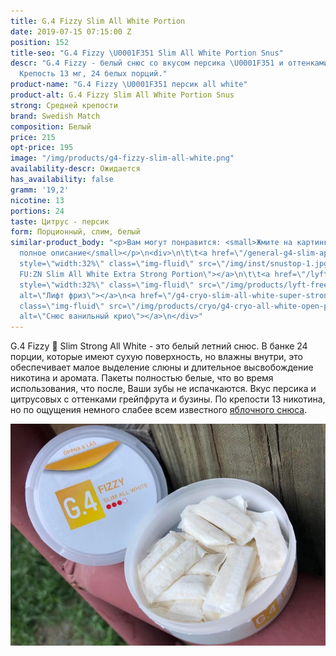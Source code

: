 ```yaml
---
title: G.4 Fizzy Slim All White Portion
date: 2019-07-15 07:15:00 Z
position: 152
title-seo: "G.4 Fizzy \U0001F351 Slim All White Portion Snus"
descr: "G.4 Fizzy - белый снюс со вкусом персика \U0001F351 и оттенками грейпфрута.
  Крепость 13 мг, 24 белых порций."
product-name: "G.4 Fizzy \U0001F351 персик all white"
product-alt: G.4 Fizzy Slim All White Portion Snus
strong: Средней крепости
brand: Swedish Match
composition: Белый
price: 215
opt-price: 195
image: "/img/products/g4-fizzy-slim-all-white.png"
availability-descr: Ожидается
has_availability: false
gramm: '19,2'
nicotine: 13
portions: 24
taste: Цитрус - персик
form: Порционный, слим, белый
similar-product_body: "<p>Вам могут понравится: <small>Жмите на картинки и читайте
  полное описание</small></p>\n<div>\n\t\t<a href=\"/general-g4-slim-apple-white\"><img
  style=\"width:32%\" class=\"img-fluid\" src=\"/img/inst/snustop-1.jpg\" alt=\"G.4
  FU:ZN Slim All White Extra Strong Portion\"></a>\n\t\t<a href=\"/lyft-x-strong-freeze-slim-white\"><img
  style=\"width:32%\" class=\"img-fluid\" src=\"/img/products/lyft-freeze/lyft-freeze-open.jpg\"
  alt=\"Лифт фриз\"></a>\n<a href=\"/g4-cryo-slim-all-white-super-strong\"><img style=\"width:32%\"
  class=\"img-fluid\" src=\"/img/products/cryo/g4-cryo-all-white-open-portion.jpg\"
  alt=\"Снюс ванильный крио\"></a>\n</div>"
---
```


G.4 Fizzy 🍑 Slim Strong All White - это белый летний снюс.
В банке 24 порции, которые имеют сухую поверхность, но влажны внутри, это обеспечивает малое выделение слюны и длительное высвобождение никотина и аромата. Пакеты полностью белые, что во время использования, что после, Ваши зубы не испачкаются.
Вкус персика и цитрусовых с оттенками грейпфрута и бузины.
По крепости 13 никотина, но по ощущения немного слабее всем известного [яблочного снюса](/general-g4-slim-apple-white).

<img class="img-fluid" src="/img/products/G4Fizzy.JPG" alt="g4 fizzy all white snus open">